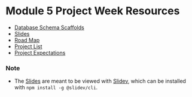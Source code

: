 # Module 5 Project Week Resources

* [Database Schema Scaffolds]
* [Slides]
* [Road Map]
* [Project List]
* [Project Expectations]

### Note

* The [Slides] are meant to be viewed with [Slidev], which can be installed with
    `npm install -g @slidev/cli`.

[Database Schema Scaffolds]: ./assets/ReactSoloProjectDBSchemas.pdf
[Slides]: ./assets/slides.md
[Road Map]: ./assets/React-Project-Week-Road-Map.pdf
[Slidev]: https://sli.dev/
[Project List]: https://open.appacademy.io/learn/js-py---may-2021-cohort-1-online/week-15-may-2021-cohort-1-online/individual-project
[Project Expectations]: https://open.appacademy.io/learn/js-py---may-2021-cohort-1-online/week-15-may-2021-cohort-1-online/react-solo-project-expectations
